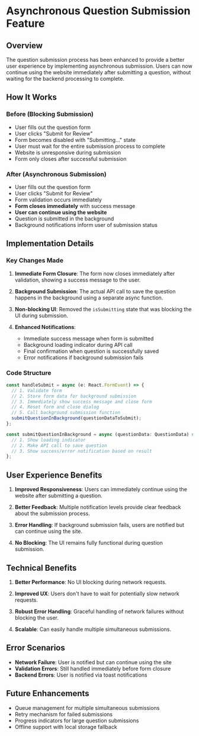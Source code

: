 # Asynchronous Question Submission Feature

## Overview

The question submission process has been enhanced to provide a better user experience by implementing asynchronous submission. Users can now continue using the website immediately after submitting a question, without waiting for the backend processing to complete.

## How It Works

### Before (Blocking Submission)
- User fills out the question form
- User clicks "Submit for Review"
- Form becomes disabled with "Submitting..." state
- User must wait for the entire submission process to complete
- Website is unresponsive during submission
- Form only closes after successful submission

### After (Asynchronous Submission)
- User fills out the question form
- User clicks "Submit for Review"
- Form validation occurs immediately
- **Form closes immediately** with success message
- **User can continue using the website**
- Question is submitted in the background
- Background notifications inform user of submission status

## Implementation Details

### Key Changes Made

1. **Immediate Form Closure**: The form now closes immediately after validation, showing a success message to the user.

2. **Background Submission**: The actual API call to save the question happens in the background using a separate async function.

3. **Non-blocking UI**: Removed the `isSubmitting` state that was blocking the UI during submission.

4. **Enhanced Notifications**: 
   - Immediate success message when form is submitted
   - Background loading indicator during API call
   - Final confirmation when question is successfully saved
   - Error notifications if background submission fails

### Code Structure

```typescript
const handleSubmit = async (e: React.FormEvent) => {
  // 1. Validate form
  // 2. Store form data for background submission
  // 3. Immediately show success message and close form
  // 4. Reset form and close dialog
  // 5. Call background submission function
  submitQuestionInBackground(questionDataToSubmit);
};

const submitQuestionInBackground = async (questionData: QuestionData) => {
  // 1. Show loading indicator
  // 2. Make API call to save question
  // 3. Show success/error notification based on result
};
```

## User Experience Benefits

1. **Improved Responsiveness**: Users can immediately continue using the website after submitting a question.

2. **Better Feedback**: Multiple notification levels provide clear feedback about the submission process.

3. **Error Handling**: If background submission fails, users are notified but can continue using the site.

4. **No Blocking**: The UI remains fully functional during question submission.

## Technical Benefits

1. **Better Performance**: No UI blocking during network requests.

2. **Improved UX**: Users don't have to wait for potentially slow network requests.

3. **Robust Error Handling**: Graceful handling of network failures without blocking the user.

4. **Scalable**: Can easily handle multiple simultaneous submissions.

## Error Scenarios

- **Network Failure**: User is notified but can continue using the site
- **Validation Errors**: Still handled immediately before form closure
- **Backend Errors**: User is notified via toast notifications

## Future Enhancements

- Queue management for multiple simultaneous submissions
- Retry mechanism for failed submissions
- Progress indicators for large question submissions
- Offline support with local storage fallback 